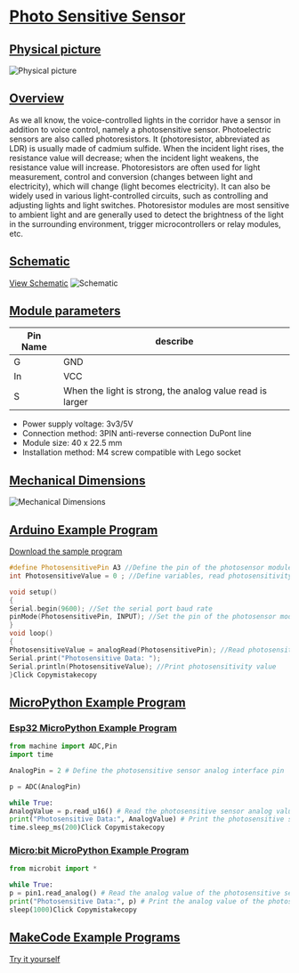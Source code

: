 # [Photo Sensitive Sensor](http://localhost:3000/#/zh-cn/ph2.0_sensors/sensors/photo_sensitive_sensor/photo_sensitive_sensor?id=光敏传感器模块规格书)

## [Physical picture](http://localhost:3000/#/zh-cn/ph2.0_sensors/sensors/photo_sensitive_sensor/photo_sensitive_sensor?id=实物图)



![Physical picture](http://localhost:3000/zh-cn/ph2.0_sensors/sensors/photo_sensitive_sensor/picture/photo_sensitive_sensor.png)



## [Overview](http://localhost:3000/#/zh-cn/ph2.0_sensors/sensors/photo_sensitive_sensor/photo_sensitive_sensor?id=概述)

As we all know, the voice-controlled lights in the corridor have a sensor in addition to voice control, namely a photosensitive sensor. Photoelectric sensors are also called photoresistors. It (photoresistor, abbreviated as LDR) is usually made of cadmium sulfide. When the incident light rises, the resistance value will decrease; when the incident light weakens, the resistance value will increase. Photoresistors are often used for light measurement, control and conversion (changes between light and electricity), which will change (light becomes electricity). It can also be widely used in various light-controlled circuits, such as controlling and adjusting lights and light switches. Photoresistor modules are most sensitive to ambient light and are generally used to detect the brightness of the light in the surrounding environment, trigger microcontrollers or relay modules, etc.

## [Schematic](http://localhost:3000/#/zh-cn/ph2.0_sensors/sensors/photo_sensitive_sensor/photo_sensitive_sensor?id=原理图)

[View Schematic](http://localhost:3000/zh-cn/ph2.0_sensors/sensors/photo_sensitive_sensor/photo_sensitive_sensor_schematic.pdf) ![Schematic](http://localhost:3000/zh-cn/ph2.0_sensors/sensors/photo_sensitive_sensor/picture/photo_sensitive_sensor_schematic.png)

## [Module parameters](http://localhost:3000/#/zh-cn/ph2.0_sensors/sensors/photo_sensitive_sensor/photo_sensitive_sensor?id=模块参数)

| Pin Name | describe                                                  |
| -------- | --------------------------------------------------------- |
| G        | GND                                                       |
| In       | VCC                                                       |
| S        | When the light is strong, the analog value read is larger |

- Power supply voltage: 3v3/5V
- Connection method: 3PIN anti-reverse connection DuPont line
- Module size: 40 x 22.5 mm
- Installation method: M4 screw compatible with Lego socket

## [Mechanical Dimensions](http://localhost:3000/#/zh-cn/ph2.0_sensors/sensors/photo_sensitive_sensor/photo_sensitive_sensor?id=机械尺寸图)



![Mechanical Dimensions](http://localhost:3000/zh-cn/ph2.0_sensors/sensors/photo_sensitive_sensor/picture/photo_sensitive_sensor_assembly.png)



## [Arduino Example Program](http://localhost:3000/#/zh-cn/ph2.0_sensors/sensors/photo_sensitive_sensor/photo_sensitive_sensor?id=arduino示例程序)

[Download the sample program](http://localhost:3000/zh-cn/ph2.0_sensors/sensors/photo_sensitive_sensor/photo_sensitive_sensor.zip)

```c++
#define PhotosensitivePin A3 //Define the pin of the photosensor module
int PhotosensitiveValue = 0 ; //Define variables, read photosensitivity value

void setup()
{
Serial.begin(9600); //Set the serial port baud rate
pinMode(PhotosensitivePin, INPUT); //Set the pin of the photosensor module as input
}
void loop()
{
PhotosensitiveValue = analogRead(PhotosensitivePin); //Read photosensitivity value
Serial.print("Photosensitive Data: ");
Serial.println(PhotosensitiveValue); //Print photosensitivity value
}Click Copymistakecopy
```

## [MicroPython Example Program](http://localhost:3000/#/zh-cn/ph2.0_sensors/sensors/photo_sensitive_sensor/photo_sensitive_sensor?id=micropython示例程序)

### [Esp32 MicroPython Example Program](http://localhost:3000/#/zh-cn/ph2.0_sensors/sensors/photo_sensitive_sensor/photo_sensitive_sensor?id=esp32-micropython示例程序)



```python
from machine import ADC,Pin
import time

AnalogPin = 2 # Define the photosensitive sensor analog interface pin

p = ADC(AnalogPin)

while True:
AnalogValue = p.read_u16() # Read the photosensitive sensor analog value
print("Photosensitive Data:", AnalogValue) # Print the photosensitive sensor analog value
time.sleep_ms(200)Click Copymistakecopy
```

### [Micro:bit MicroPython Example Program](http://localhost:3000/#/zh-cn/ph2.0_sensors/sensors/photo_sensitive_sensor/photo_sensitive_sensor?id=microbit-micropython示例程序)



```python
from microbit import *

while True:
p = pin1.read_analog() # Read the analog value of the photosensitive sensor
print("Photosensitive Data:", p) # Print the analog value of the photosensitive sensor
sleep(1000)Click Copymistakecopy
```

## [MakeCode Example Programs](http://localhost:3000/#/zh-cn/ph2.0_sensors/sensors/photo_sensitive_sensor/photo_sensitive_sensor?id=makecode示例程序)

[Try it yourself](https://makecode.microbit.org/_ePdgoM28qVgV)